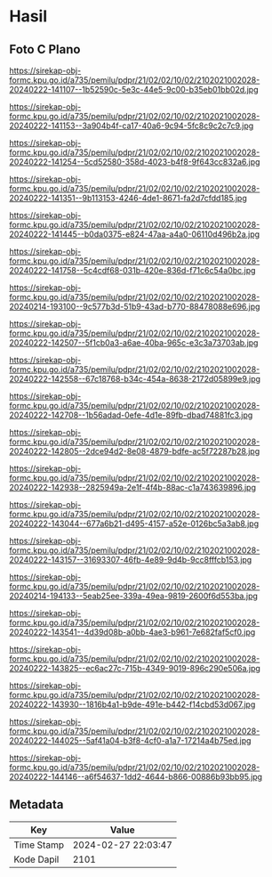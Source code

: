 # Hasil

## Foto C Plano

https://sirekap-obj-formc.kpu.go.id/a735/pemilu/pdpr/21/02/02/10/02/2102021002028-20240222-141107--1b52590c-5e3c-44e5-9c00-b35eb01bb02d.jpg

https://sirekap-obj-formc.kpu.go.id/a735/pemilu/pdpr/21/02/02/10/02/2102021002028-20240222-141153--3a904b4f-ca17-40a6-9c94-5fc8c9c2c7c9.jpg

https://sirekap-obj-formc.kpu.go.id/a735/pemilu/pdpr/21/02/02/10/02/2102021002028-20240222-141254--5cd52580-358d-4023-b4f8-9f643cc832a6.jpg

https://sirekap-obj-formc.kpu.go.id/a735/pemilu/pdpr/21/02/02/10/02/2102021002028-20240222-141351--9b113153-4246-4de1-8671-fa2d7cfdd185.jpg

https://sirekap-obj-formc.kpu.go.id/a735/pemilu/pdpr/21/02/02/10/02/2102021002028-20240222-141445--b0da0375-e824-47aa-a4a0-06110d496b2a.jpg

https://sirekap-obj-formc.kpu.go.id/a735/pemilu/pdpr/21/02/02/10/02/2102021002028-20240222-141758--5c4cdf68-031b-420e-836d-f71c6c54a0bc.jpg

https://sirekap-obj-formc.kpu.go.id/a735/pemilu/pdpr/21/02/02/10/02/2102021002028-20240214-193100--9c577b3d-51b9-43ad-b770-88478088e696.jpg

https://sirekap-obj-formc.kpu.go.id/a735/pemilu/pdpr/21/02/02/10/02/2102021002028-20240222-142507--5f1cb0a3-a6ae-40ba-965c-e3c3a73703ab.jpg

https://sirekap-obj-formc.kpu.go.id/a735/pemilu/pdpr/21/02/02/10/02/2102021002028-20240222-142558--67c18768-b34c-454a-8638-2172d05899e9.jpg

https://sirekap-obj-formc.kpu.go.id/a735/pemilu/pdpr/21/02/02/10/02/2102021002028-20240222-142708--1b56adad-0efe-4d1e-89fb-dbad74881fc3.jpg

https://sirekap-obj-formc.kpu.go.id/a735/pemilu/pdpr/21/02/02/10/02/2102021002028-20240222-142805--2dce94d2-8e08-4879-bdfe-ac5f72287b28.jpg

https://sirekap-obj-formc.kpu.go.id/a735/pemilu/pdpr/21/02/02/10/02/2102021002028-20240222-142938--2825949a-2e1f-4f4b-88ac-c1a743639896.jpg

https://sirekap-obj-formc.kpu.go.id/a735/pemilu/pdpr/21/02/02/10/02/2102021002028-20240222-143044--677a6b21-d495-4157-a52e-0126bc5a3ab8.jpg

https://sirekap-obj-formc.kpu.go.id/a735/pemilu/pdpr/21/02/02/10/02/2102021002028-20240222-143157--31693307-46fb-4e89-9d4b-9cc8fffcb153.jpg

https://sirekap-obj-formc.kpu.go.id/a735/pemilu/pdpr/21/02/02/10/02/2102021002028-20240214-194133--5eab25ee-339a-49ea-9819-2600f6d553ba.jpg

https://sirekap-obj-formc.kpu.go.id/a735/pemilu/pdpr/21/02/02/10/02/2102021002028-20240222-143541--4d39d08b-a0bb-4ae3-b961-7e682faf5cf0.jpg

https://sirekap-obj-formc.kpu.go.id/a735/pemilu/pdpr/21/02/02/10/02/2102021002028-20240222-143825--ec6ac27c-715b-4349-9019-896c290e506a.jpg

https://sirekap-obj-formc.kpu.go.id/a735/pemilu/pdpr/21/02/02/10/02/2102021002028-20240222-143930--1816b4a1-b9de-491e-b442-f14cbd53d067.jpg

https://sirekap-obj-formc.kpu.go.id/a735/pemilu/pdpr/21/02/02/10/02/2102021002028-20240222-144025--5af41a04-b3f8-4cf0-a1a7-17214a4b75ed.jpg

https://sirekap-obj-formc.kpu.go.id/a735/pemilu/pdpr/21/02/02/10/02/2102021002028-20240222-144146--a6f54637-1dd2-4644-b866-00886b93bb95.jpg


## Metadata

| Key        | Value               |
| ---------- | ------------------- |
| Time Stamp | 2024-02-27 22:03:47 |
| Kode Dapil | 2101                |



